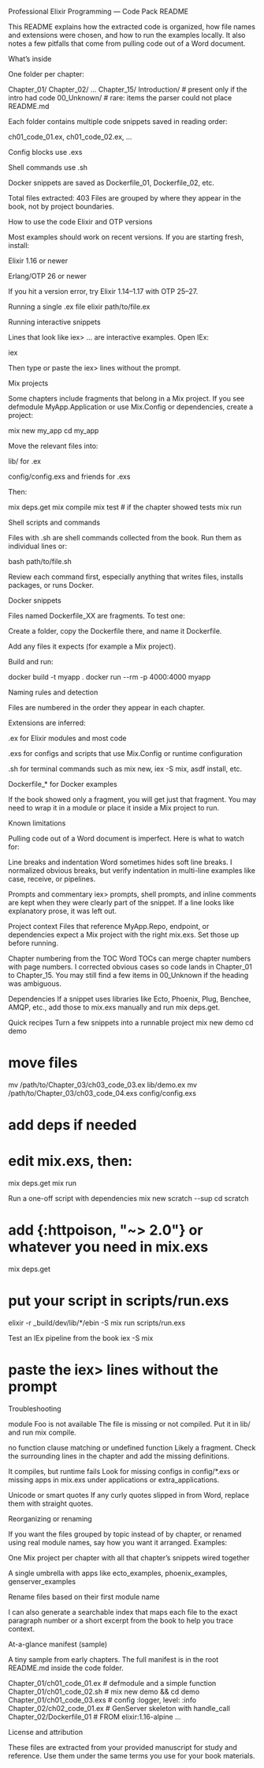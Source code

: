 Professional Elixir Programming — Code Pack README

This README explains how the extracted code is organized, how file names and extensions were chosen, and how to run the examples locally. It also notes a few pitfalls that come from pulling code out of a Word document.

What’s inside

One folder per chapter:

Chapter_01/
Chapter_02/
…
Chapter_15/
Introduction/            # present only if the intro had code
00_Unknown/              # rare: items the parser could not place
README.md


Each folder contains multiple code snippets saved in reading order:

ch01_code_01.ex, ch01_code_02.ex, …

Config blocks use .exs

Shell commands use .sh

Docker snippets are saved as Dockerfile_01, Dockerfile_02, etc.

Total files extracted: 403
Files are grouped by where they appear in the book, not by project boundaries.

How to use the code
Elixir and OTP versions

Most examples should work on recent versions. If you are starting fresh, install:

Elixir 1.16 or newer

Erlang/OTP 26 or newer

If you hit a version error, try Elixir 1.14–1.17 with OTP 25–27.

Running a single .ex file
elixir path/to/file.ex

Running interactive snippets

Lines that look like iex> ... are interactive examples. Open IEx:

iex


Then type or paste the iex> lines without the prompt.

Mix projects

Some chapters include fragments that belong in a Mix project. If you see defmodule MyApp.Application or use Mix.Config or dependencies, create a project:

mix new my_app
cd my_app


Move the relevant files into:

lib/ for .ex

config/config.exs and friends for .exs

Then:

mix deps.get
mix compile
mix test   # if the chapter showed tests
mix run

Shell scripts and commands

Files with .sh are shell commands collected from the book. Run them as individual lines or:

bash path/to/file.sh


Review each command first, especially anything that writes files, installs packages, or runs Docker.

Docker snippets

Files named Dockerfile_XX are fragments. To test one:

Create a folder, copy the Dockerfile there, and name it Dockerfile.

Add any files it expects (for example a Mix project).

Build and run:

docker build -t myapp .
docker run --rm -p 4000:4000 myapp

Naming rules and detection

Files are numbered in the order they appear in each chapter.

Extensions are inferred:

.ex for Elixir modules and most code

.exs for configs and scripts that use Mix.Config or runtime configuration

.sh for terminal commands such as mix new, iex -S mix, asdf install, etc.

Dockerfile_* for Docker examples

If the book showed only a fragment, you will get just that fragment. You may need to wrap it in a module or place it inside a Mix project to run.

Known limitations

Pulling code out of a Word document is imperfect. Here is what to watch for:

Line breaks and indentation
Word sometimes hides soft line breaks. I normalized obvious breaks, but verify indentation in multi-line examples like case, receive, or pipelines.

Prompts and commentary
iex> prompts, shell prompts, and inline comments are kept when they were clearly part of the snippet. If a line looks like explanatory prose, it was left out.

Project context
Files that reference MyApp.Repo, endpoint, or dependencies expect a Mix project with the right mix.exs. Set those up before running.

Chapter numbering from the TOC
Word TOCs can merge chapter numbers with page numbers. I corrected obvious cases so code lands in Chapter_01 to Chapter_15. You may still find a few items in 00_Unknown if the heading was ambiguous.

Dependencies
If a snippet uses libraries like Ecto, Phoenix, Plug, Benchee, AMQP, etc., add those to mix.exs manually and run mix deps.get.

Quick recipes
Turn a few snippets into a runnable project
mix new demo
cd demo

# move files
mv /path/to/Chapter_03/ch03_code_03.ex lib/demo.ex
mv /path/to/Chapter_03/ch03_code_04.exs config/config.exs

# add deps if needed
# edit mix.exs, then:
mix deps.get
mix run

Run a one-off script with dependencies
mix new scratch --sup
cd scratch
# add {:httpoison, "~> 2.0"} or whatever you need in mix.exs
mix deps.get
# put your script in scripts/run.exs
elixir -r _build/dev/lib/*/ebin -S mix run scripts/run.exs

Test an IEx pipeline from the book
iex -S mix
# paste the iex> lines without the prompt

Troubleshooting

module Foo is not available
The file is missing or not compiled. Put it in lib/ and run mix compile.

no function clause matching or undefined function
Likely a fragment. Check the surrounding lines in the chapter and add the missing definitions.

It compiles, but runtime fails
Look for missing configs in config/*.exs or missing apps in mix.exs under applications or extra_applications.

Unicode or smart quotes
If any curly quotes slipped in from Word, replace them with straight quotes.

Reorganizing or renaming

If you want the files grouped by topic instead of by chapter, or renamed using real module names, say how you want it arranged. Examples:

One Mix project per chapter with all that chapter’s snippets wired together

A single umbrella with apps like ecto_examples, phoenix_examples, genserver_examples

Rename files based on their first module name

I can also generate a searchable index that maps each file to the exact paragraph number or a short excerpt from the book to help you trace context.

At-a-glance manifest (sample)

A tiny sample from early chapters. The full manifest is in the root README.md inside the code folder.

Chapter_01/ch01_code_01.ex      # defmodule and a simple function
Chapter_01/ch01_code_02.sh      # mix new demo && cd demo
Chapter_01/ch01_code_03.exs     # config :logger, level: :info
Chapter_02/ch02_code_01.ex      # GenServer skeleton with handle_call
Chapter_02/Dockerfile_01        # FROM elixir:1.16-alpine …

License and attribution

These files are extracted from your provided manuscript for study and reference. Use them under the same terms you use for your book materials.
